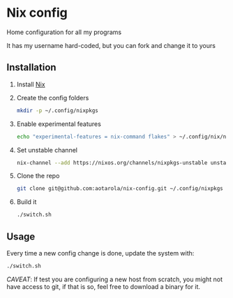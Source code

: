 # Nix config

Home configuration for all my programs

It has my username hard-coded, but you can fork and change it to yours

## Installation

1. Install [Nix](https://nixos.org/download.html)

1. Create the config folders

   ```sh
   mkdir -p ~/.config/nixpkgs
   ```

1. Enable experimental features

   ```sh
   echo "experimental-features = nix-command flakes" > ~/.config/nix/nix.conf
   ```

1. Set unstable channel

   ```sh
   nix-channel --add https://nixos.org/channels/nixpkgs-unstable unstable
   ```

1. Clone the repo

   ```sh
   git clone git@github.com:aotarola/nix-config.git ~/.config/nixpkgs
   ```

1. Build it

   ```sh
   ./switch.sh
   ```

## Usage

Every time a new config change is done, update the system with:

```sh
./switch.sh
```

_CAVEAT_: If test you are configuring a new host from scratch, you might not have
access to git, if that is so, feel free to download a binary for it.
